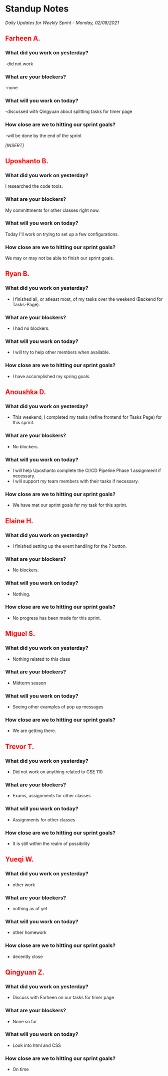 # Standup Notes

_Daily Updates for Weekly Sprint - Monday, 02/08/2021_

## <span style="color: red;">Farheen A.</span>

### What did you work on yesterday?
-did not work 

### What are your blockers?
-none

### What will you work on today?
-discussed with Qingyuan about splitting tasks for timer page

### How close are we to hitting our sprint goals?
-will be done by the end of the sprint

_[INSERT]_

## <span style="color: red;">Uposhanto B.</span>

### What did you work on yesterday?
I researched the code tools.

### What are your blockers?
My committments for other classes right now.

### What will you work on today?
Today I'll work on trying to set up a few configurations.

### How close are we to hitting our sprint goals?
We may or may not be able to finish our sprint goals.

## <span style="color: red;">Ryan B.</span>

### What did you work on yesterday?
- I finished all, or atleast most, of my tasks over the weekend (Backend for Tasks-Page).

### What are your blockers?
- I had no blockers.

### What will you work on today?
- I will try to help other members when available.

### How close are we to hitting our sprint goals?
- I have accomplished my spring goals.

## <span style="color: red;">Anoushka D.</span>

### What did you work on yesterday?
- This weekend, I completed my tasks (refine frontend for Tasks Page) for this sprint.

### What are your blockers?
- No blockers.

### What will you work on today?
- I will help Uposhanto complete the CI/CD Pipeline Phase 1 assignment if necessary.
- I will support my team members with their tasks if necessary.

### How close are we to hitting our sprint goals?
- We have met our sprint goals for my task for this sprint.

## <span style="color: red;">Elaine H.</span>

### What did you work on yesterday?
- I finished setting up the event handling for the ? button. 

### What are your blockers?
- No blockers.

### What will you work on today?
- Nothing.

### How close are we to hitting our sprint goals?
- No progress has been made for this sprint. 

## <span style="color: red;">Miguel S.</span>

### What did you work on yesterday?
- Nothing related to this class

### What are your blockers?
- Midterm season

### What will you work on today?
- Seeing other examples of pop up messages

### How close are we to hitting our sprint goals?
- We are getting there.

## <span style="color: red;">Trevor T.</span>

### What did you work on yesterday?
- Did not work on anything related to CSE 110

### What are your blockers?
- Exams, assignments for other classes

### What will you work on today?
- Assignments for other classes

### How close are we to hitting our sprint goals?
- It is still within the realm of possibility

## <span style="color: red;">Yueqi W.</span>

### What did you work on yesterday?
- other work

### What are your blockers?
- nothing as of yet

### What will you work on today?
- other homework

### How close are we to hitting our sprint goals?
- decently close

## <span style="color: red;">Qingyuan Z.</span>

### What did you work on yesterday?
* Discuss with Farheen on our tasks for timer page

### What are your blockers?
* None so far

### What will you work on today?
* Look into html and CSS

### How close are we to hitting our sprint goals?
* On time
